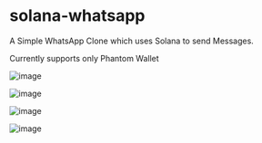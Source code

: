 # solana-whatsapp

A Simple WhatsApp Clone which uses Solana to send Messages.

Currently supports only Phantom Wallet

![image](https://user-images.githubusercontent.com/52526849/161444795-708756b3-5eb7-4ec8-874c-7c9af31fae80.png)


![image](https://user-images.githubusercontent.com/52526849/161444824-08421b6b-e24f-4589-8acf-97320da31de2.png)


![image](https://user-images.githubusercontent.com/52526849/161444878-8186e40e-e8e3-4882-8e06-fb642960dde8.png)


![image](https://user-images.githubusercontent.com/52526849/161444972-263fd998-8dab-4177-9e52-f61ac1642067.png)
